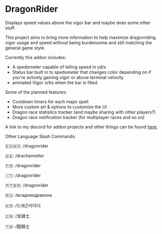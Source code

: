 # DragonRider
Displays speed values above the vigor bar and maybe does some other stuff.

<p>This project aims to bring more information to help maximize dragonriding vigor usage and speed without being burdensome and still matching the general game style.</p>
<p>Currently this addon includes:</p>
<ul>
<li>A spedometer capable of telling speed in yd/s</li>
<li>Status bar built in to spedometer that changes color depending on if you're actively gaining vigor or above terminal velocity</li>
<li>animated Vigor orbs when the bar is filled</li>
</ul>
<p>Some of the planned features:</p>
<ul>
<li>Cooldown timers for each major spell</li>
<li>More custom art &amp; options to customize the UI</li>
<li>Dragon race statistics tracker (and maybe sharing with other players?)</li>
<li>Dragon race notification tracker (for multiplayer races and so on)</li>
</ul>

A link to my discord for addon projects and other things can be found [here](https://discord.gg/tA4rrmjPp8).

Other Language Slash Commands:

🇪🇸🇲🇽: /dragonrider

🇩🇪: /drachenreiter

🇫🇷: /dragonrider

🇮🇹: /dragonrider

🇵🇹🇧🇷: /dragonrider

🇷🇺: /всадникдракона

🇰🇷: /드래곤라이더

🇨🇳: /龙骑士

🇹🇼: /龍騎士
